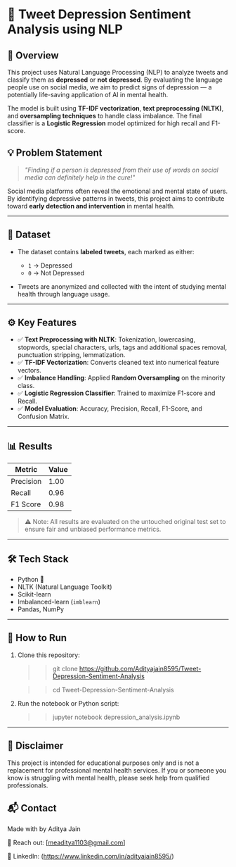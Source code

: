 # 🧠 Tweet Depression Sentiment Analysis using NLP

## 📘 Overview

This project uses Natural Language Processing (NLP) to analyze tweets and classify them as **depressed** or **not depressed**. By evaluating the language people use on social media, we aim to predict signs of depression — a potentially life-saving application of AI in mental health.

The model is built using **TF-IDF vectorization**, **text preprocessing (NLTK)**, and **oversampling techniques** to handle class imbalance. The final classifier is a **Logistic Regression** model optimized for high recall and F1-score.


## 💡 Problem Statement

> *"Finding if a person is depressed from their use of words on social media can definitely help in the cure!"*

Social media platforms often reveal the emotional and mental state of users. By identifying depressive patterns in tweets, this project aims to contribute toward **early detection and intervention** in mental health.

---

## 📁 Dataset

- The dataset contains **labeled tweets**, each marked as either:
  - `1` → Depressed
  - `0` → Not Depressed

- Tweets are anonymized and collected with the intent of studying mental health through language usage.

---

## ⚙️ Key Features

- ✅ **Text Preprocessing with NLTK**: Tokenization, lowercasing, stopwords, special characters, urls, tags and additional spaces removal, punctuation stripping, lemmatization.
- ✅ **TF-IDF Vectorization**: Converts cleaned text into numerical feature vectors.
- ✅ **Imbalance Handling**: Applied **Random Oversampling** on the minority class.
- ✅ **Logistic Regression Classifier**: Trained to maximize F1-score and Recall.
- ✅ **Model Evaluation**: Accuracy, Precision, Recall, F1-Score, and Confusion Matrix.

---

## 📊 Results

| Metric      | Value |
|-------------|-------|
| Precision   | 1.00  |
| Recall      | 0.96  |
| F1 Score    | 0.98  |

> ⚠️ Note: All results are evaluated on the untouched original test set to ensure fair and unbiased performance metrics.

---

## 🛠️ Tech Stack

- Python 🐍
- NLTK (Natural Language Toolkit)
- Scikit-learn
- Imbalanced-learn (`imblearn`)
- Pandas, NumPy

---

## 🧪 How to Run

1. Clone this repository:
  
   >> git clone https://github.com/Adityajain8595/Tweet-Depression-Sentiment-Analysis

   >> cd Tweet-Depression-Sentiment-Analysis

2. Run the notebook or Python script:

   >> jupyter notebook depression_analysis.ipynb

---


## 📌 Disclaimer
This project is intended for educational purposes only and is not a replacement for professional mental health services. If you or someone you know is struggling with mental health, please seek help from qualified professionals.

## 📬 Contact
Made with by Aditya Jain

📧 Reach out: [meaditya1103@gmail.com]

🔗 LinkedIn: (https://www.linkedin.com/in/adityajain8595/)
